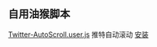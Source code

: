 ## 自用油猴脚本
[Twitter-AutoScroll.user.js](Twitter-AutoScroll.user.js) 推特自动滚动 [安装](https://raw.githubusercontent.com/Cradling/Backup/main/UserScript/Twitter-AutoScroll.user.js) 
